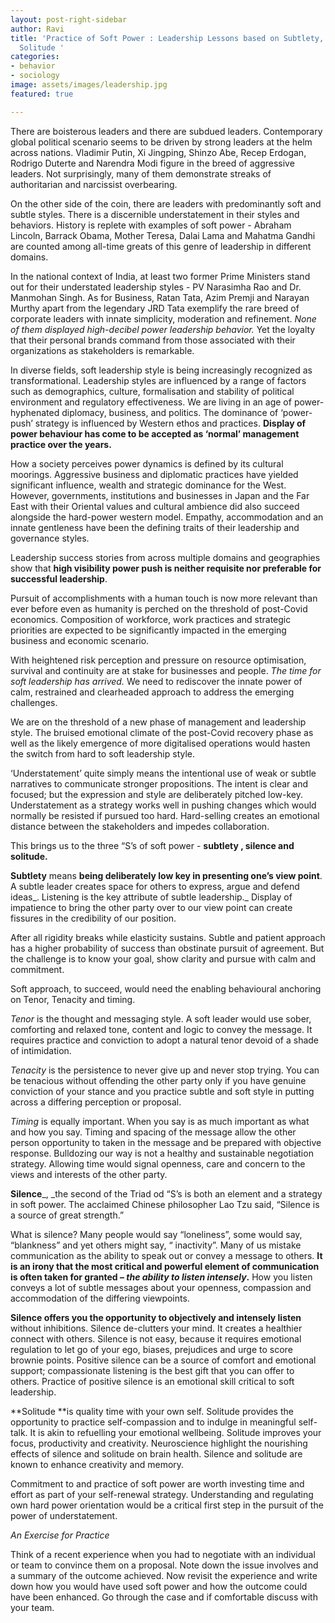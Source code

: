```yaml
---
layout: post-right-sidebar
author: Ravi
title: 'Practice of Soft Power : Leadership Lessons based on Subtlety, Silence and
  Solitude '
categories:
- behavior
- sociology
image: assets/images/leadership.jpg
featured: true

---
```

There are boisterous leaders and there are subdued leaders. Contemporary global political scenario seems to be driven by strong leaders at the helm across nations. Vladimir Putin, Xi Jingping, Shinzo Abe, Recep Erdogan, Rodrigo Duterte and Narendra Modi figure in the breed of aggressive leaders. Not surprisingly, many of them demonstrate streaks of authoritarian and narcissist overbearing.

On the other side of the coin, there are leaders with predominantly soft and subtle styles. There is a discernible understatement in their styles and behaviors. History is replete with examples of soft power - Abraham Lincoln, Barrack Obama, Mother Teresa, Dalai Lama and Mahatma Gandhi are counted among all-time greats of this genre of leadership in different domains.

In the national context of India, at least two former Prime Ministers stand out for their understated leadership styles - PV Narasimha Rao and Dr. Manmohan Singh. As for Business, Ratan Tata, Azim Premji and Narayan Murthy apart from the legendary JRD Tata exemplify the rare breed of corporate leaders with innate simplicity, moderation and refinement. _None of them displayed high-decibel power leadership behavior._ Yet the loyalty that their personal brands command from those associated with their organizations as stakeholders is remarkable.

In diverse fields, soft leadership style is being increasingly recognized as transformational. Leadership styles are influenced by a range of factors such as demographics, culture, formalisation and stability of political environment and regulatory effectiveness. We are living in an age of power-hyphenated diplomacy, business, and politics. The dominance of ‘power-push’ strategy is influenced by Western ethos and practices. **Display of power behaviour has come to be accepted as ‘normal’ management practice over the years.**

How a society perceives power dynamics is defined by its cultural moorings. Aggressive business and diplomatic practices have yielded significant influence, wealth and strategic dominance for the West. However, governments, institutions and businesses in Japan and the Far East with their Oriental values and cultural ambience did also succeed alongside the hard-power western model. Empathy, accommodation and an innate gentleness have been the defining traits of their leadership and governance styles.

Leadership success stories from across multiple domains and geographies show that **high visibility power push is neither requisite nor preferable for successful leadership**.

Pursuit of accomplishments with a human touch is now more relevant than ever before even as humanity is perched on the threshold of post-Covid economics. Composition of workforce, work practices and strategic priorities are expected to be significantly impacted in the emerging business and economic scenario.

With heightened risk perception and pressure on resource optimisation, survival and continuity are at stake for businesses and people. _The time for soft leadership has arrived._ We need to rediscover the innate power of calm, restrained and clearheaded approach to address the emerging challenges.

We are on the threshold of a new phase of management and leadership style. The bruised emotional climate of the post-Covid recovery phase as well as the likely emergence of more digitalised operations would hasten the switch from hard to soft leadership style.

‘Understatement’ quite simply means the intentional use of weak or subtle narratives to communicate stronger propositions. The intent is clear and focused; but the expression and style are deliberately pitched low-key. Understatement as a strategy works well in pushing changes which would normally be resisted if pursued too hard. Hard-selling creates an emotional distance between the stakeholders and impedes collaboration.

This brings us to the three “S’s of soft power - **subtlety , silence and solitude.**

**Subtlety** means **being deliberately low key in presenting one’s view point**. A subtle leader creates space for others to express, argue and defend ideas_. Listening is the key attribute of subtle leadership._ Display of impatience to bring the other party over to our view point can create fissures in the credibility of our position.

After all rigidity breaks while elasticity sustains. Subtle and patient approach has a higher probability of success than obstinate pursuit of agreement. But the challenge is to know your goal, show clarity and pursue with calm and commitment.

Soft approach, to succeed, would need the enabling behavioural anchoring on Tenor, Tenacity and timing.

_Tenor_ is the thought and messaging style. A soft leader would use sober, comforting and relaxed tone, content and logic to convey the message. It requires practice and conviction to adopt a natural tenor devoid of a shade of intimidation.

_Tenacity_ is the persistence to never give up and never stop trying. You can be tenacious without offending the other party only if you have genuine conviction of your stance and you practice subtle and soft style in putting across a differing perception or proposal.

_Timing_ is equally important. When you say is as much important as what and how you say. Timing and spacing of the message allow the other person opportunity to taken in the message and be prepared with objective response. Bulldozing our way is not a healthy and sustainable negotiation strategy. Allowing time would signal openness, care and concern to the views and interests of the other party.

**Silence**_, _the second of the Triad od “S’s is both an element and a strategy in soft power. The acclaimed Chinese philosopher Lao Tzu said, “Silence is a source of great strength.”

What is silence? Many people would say “loneliness”, some would say, “blankness” and yet others might say, “ inactivity”. Many of us mistake communication as the ability to speak out or convey a message to others. **It is an irony that the most critical and powerful element of communication is often taken for granted – _the ability to listen intensely_.** How you listen conveys a lot of subtle messages about your openness, compassion and accommodation of the differing viewpoints.

**Silence offers you the opportunity to objectively and intensely listen** without inhibitions. Silence de-clutters your mind. It creates a healthier connect with others. Silence is not easy, because it requires emotional regulation to let go of your ego, biases, prejudices and urge to score brownie points. Positive silence can be a source of comfort and emotional support; compassionate listening is the best gift that you can offer to others. Practice of positive silence is an emotional skill critical to soft leadership.

\**Solitude **is quality time with your own self. Solitude provides the opportunity to practice self-compassion and to indulge in meaningful self-talk. It is akin to refuelling your emotional wellbeing. Solitude improves your focus, productivity and creativity. Neuroscience highlight the nourishing effects of silence and solitude on brain health. Silence and solitude are known to enhance creativity and memory.

Commitment to and practice of soft power are worth investing time and effort as part of your self-renewal strategy. Understanding and regulating own hard power orientation would be a critical first step in the pursuit of the power of understatement.

_An Exercise for Practice_

Think of a recent experience when you had to negotiate with an individual or team to convince them on a proposal. Note down the issue involves and a summary of the outcome achieved. Now revisit the experience and write down how you would have used soft power and how the outcome could have been enhanced. Go through the case and if comfortable discuss with your team.